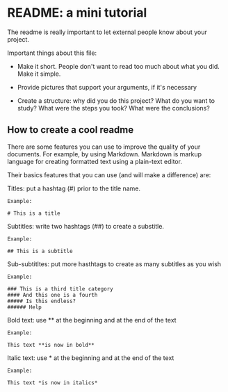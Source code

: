 # README: a mini tutorial

The readme is really important to let external people know about your project. 

Important things about this file:

- Make it short. People don't want to read too much about what you did. Make it simple.

- Provide pictures that support your arguments, if it's necessary

- Create a structure: why did you do this project? What do you want to study? What were the steps you took? What were the conclusions?

## How to create a cool readme

There are some features you can use to improve the quality of your documents. For example, by using Markdown.
Markdown is markup language for creating formatted text using a plain-text editor.

Their basics features that you can use (and will make a difference) are:


Titles: put a hashtag (#) prior to the title name.

    Example:

    # This is a title

Subtitles: write two hashtags (##) to create a substitle.

    Example:

    ## This is a subtitle

Sub-subtitltes: put more hasthtags to create as many subtitles as you wish

    Example:

    ### This is a third title category
    #### And this one is a fourth
    ##### Is this endless?
    ###### Help

Bold text: use ** at the beginning and at the end of the text

    Example:

    This text **is now in bold**

Italic text: use * at the beginning and at the end of the text

    Example:

    This text *is now in italics*